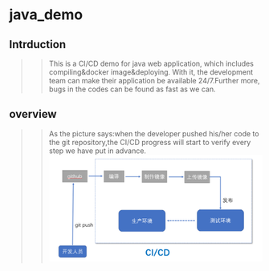 # java_demo
## Intrduction
>>This is a CI/CD demo for java web application, which includes compiling&docker image&deploying.
With it, the development team can make their application be available 24/7.Further more, bugs in the codes can be found as fast as we can.

## overview
>>As the picture says:when the developer pushed his/her code to the git repository,the CI/CD progress will start to verify every step we have put in advance.  
>>![solution is here](./res/flow.png)
